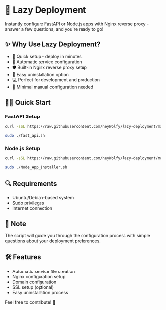 # 🚀 Lazy Deployment

Instantly configure FastAPI or Node.js apps with Nginx reverse proxy - answer a few questions, and you're ready to go!

## ✨ Why Use Lazy Deployment?
- 🎯 Quick setup - deploy in minutes
- 🔄 Automatic service configuration
- 🛡️ Built-in Nginx reverse proxy setup
- 🧹 Easy uninstallation option
- 💻 Perfect for development and production
- 🔧 Minimal manual configuration needed

## 🏃‍♂️ Quick Start

### FastAPI Setup
```bash
curl -sSL https://raw.githubusercontent.com/heyWolfy/lazy-deployment/main/fast_api.sh -o fast_api.sh && chmod +x fast_api.sh
```
```bash
sudo ./fast_api.sh
```

### Node.js Setup
```bash
curl -sSL https://raw.githubusercontent.com/heyWolfy/lazy-deployment/main/node.sh -o Node_App_Installer.sh && chmod +x Node_App_Installer.sh
```
```bash
sudo ./Node_App_Installer.sh
```

## 🔍 Requirements
- Ubuntu/Debian-based system
- Sudo privileges
- Internet connection

## 📝 Note
The script will guide you through the configuration process with simple questions about your deployment preferences.

## 🛠️ Features
- Automatic service file creation
- Nginx configuration setup
- Domain configuration
- SSL setup (optional)
- Easy uninstallation process

Feel free to contribute! 🌟
